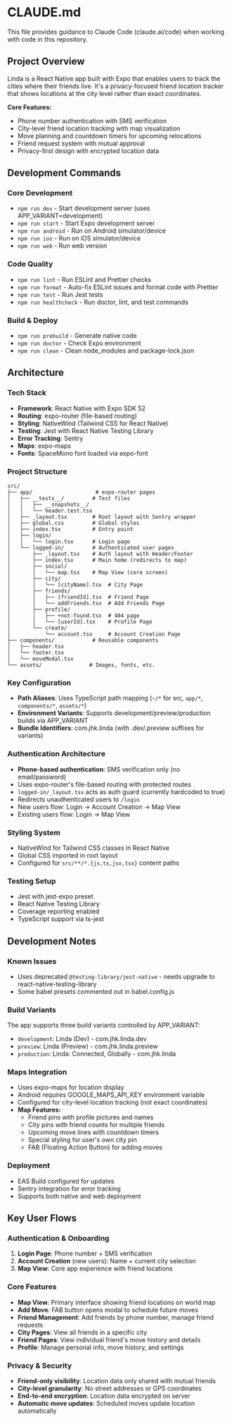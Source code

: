 # CLAUDE.md

This file provides guidance to Claude Code (claude.ai/code) when working with code in this repository.

## Project Overview

Linda is a React Native app built with Expo that enables users to track the cities where their friends live. It's a privacy-focused friend location tracker that shows locations at the city level rather than exact coordinates.

**Core Features:**
- Phone number authentication with SMS verification
- City-level friend location tracking with map visualization
- Move planning and countdown timers for upcoming relocations
- Friend request system with mutual approval
- Privacy-first design with encrypted location data

## Development Commands

### Core Development
- `npm run dev` - Start development server (uses APP_VARIANT=development)
- `npm run start` - Start Expo development server
- `npm run android` - Run on Android simulator/device
- `npm run ios` - Run on iOS simulator/device
- `npm run web` - Run web version

### Code Quality
- `npm run lint` - Run ESLint and Prettier checks
- `npm run format` - Auto-fix ESLint issues and format code with Prettier
- `npm run test` - Run Jest tests
- `npm run healthcheck` - Run doctor, lint, and test commands

### Build & Deploy
- `npm run prebuild` - Generate native code
- `npm run doctor` - Check Expo environment
- `npm run clean` - Clean node_modules and package-lock.json

## Architecture

### Tech Stack
- **Framework**: React Native with Expo SDK 52
- **Routing**: expo-router (file-based routing)
- **Styling**: NativeWind (Tailwind CSS for React Native)
- **Testing**: Jest with React Native Testing Library
- **Error Tracking**: Sentry
- **Maps**: expo-maps
- **Fonts**: SpaceMono font loaded via expo-font

### Project Structure
```
src/
├── app/                    # expo-router pages
│   ├── __tests__/         # Test files
│   │   ├── __snapshots__/
│   │   └── header.test.tsx
│   ├── _layout.tsx        # Root layout with Sentry wrapper
│   ├── global.css         # Global styles
│   ├── index.tsx          # Entry point
│   ├── login/
│   │   └── login.tsx      # Login page
│   └── logged-in/         # Authenticated user pages
│       ├── _layout.tsx    # Auth layout with Header/Footer
│       ├── index.tsx      # Main home (redirects to map)
│       ├── social/
│       │   └── map.tsx    # Map View (core screen)
│       ├── city/
│       │   └── [cityName].tsx  # City Page
│       ├── friends/
│       │   ├── [friendId].tsx  # Friend Page
│       │   └── addFriends.tsx  # Add Friends Page
│       ├── profile/
│       │   ├── +not-found.tsx  # 404 page
│       │   └── [userId].tsx    # Profile Page
│       └── create/
│           └── account.tsx     # Account Creation Page
├── components/            # Reusable components
│   ├── header.tsx
│   └── footer.tsx
│   └── moveModal.tsx
└── assets/               # Images, fonts, etc.
```

### Key Configuration
- **Path Aliases**: Uses TypeScript path mapping (`~/*` for src, `app/*`, `components/*`, `assets/*`)
- **Environment Variants**: Supports development/preview/production builds via APP_VARIANT
- **Bundle Identifiers**: com.jhk.linda (with .dev/.preview suffixes for variants)

### Authentication Architecture
- **Phone-based authentication**: SMS verification only (no email/password)
- Uses expo-router's file-based routing with protected routes
- `logged-in/_layout.tsx` acts as auth guard (currently hardcoded to true)
- Redirects unauthenticated users to `/login`
- New users flow: Login → Account Creation → Map View
- Existing users flow: Login → Map View

### Styling System
- NativeWind for Tailwind CSS classes in React Native
- Global CSS imported in root layout
- Configured for `src/**/*.{js,ts,jsx,tsx}` content paths

### Testing Setup
- Jest with jest-expo preset
- React Native Testing Library
- Coverage reporting enabled
- TypeScript support via ts-jest

## Development Notes

### Known Issues
- Uses deprecated `@testing-library/jest-native` - needs upgrade to react-native-testing-library
- Some babel presets commented out in babel.config.js

### Build Variants
The app supports three build variants controlled by APP_VARIANT:
- `development`: Linda (Dev) - com.jhk.linda.dev
- `preview`: Linda (Preview) - com.jhk.linda.preview  
- `production`: Linda: Connected, Globally - com.jhk.linda

### Maps Integration
- Uses expo-maps for location display
- Android requires GOOGLE_MAPS_API_KEY environment variable
- Configured for city-level location tracking (not exact coordinates)
- **Map Features:**
  - Friend pins with profile pictures and names
  - City pins with friend counts for multiple friends
  - Upcoming move lines with countdown timers
  - Special styling for user's own city pin
  - FAB (Floating Action Button) for adding moves

### Deployment
- EAS Build configured for updates
- Sentry integration for error tracking
- Supports both native and web deployment

## Key User Flows

### Authentication & Onboarding
1. **Login Page**: Phone number + SMS verification
2. **Account Creation** (new users): Name + current city selection
3. **Map View**: Core app experience with friend locations

### Core Features
- **Map View**: Primary interface showing friend locations on world map
- **Add Move**: FAB button opens modal to schedule future moves
- **Friend Management**: Add friends by phone number, manage friend requests
- **City Pages**: View all friends in a specific city
- **Friend Pages**: View individual friend's move history and details
- **Profile**: Manage personal info, move history, and settings

### Privacy & Security
- **Friend-only visibility**: Location data only shared with mutual friends
- **City-level granularity**: No street addresses or GPS coordinates
- **End-to-end encryption**: Location data encrypted on server
- **Automatic move updates**: Scheduled moves update location automatically